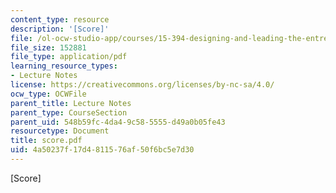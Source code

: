 ```yaml
---
content_type: resource
description: '[Score]'
file: /ol-ocw-studio-app/courses/15-394-designing-and-leading-the-entrepreneurial-organization-spring-2003/4a50237f17d4811576af50f6bc5e7d30_score.pdf
file_size: 152881
file_type: application/pdf
learning_resource_types:
- Lecture Notes
license: https://creativecommons.org/licenses/by-nc-sa/4.0/
ocw_type: OCWFile
parent_title: Lecture Notes
parent_type: CourseSection
parent_uid: 548b59fc-4da4-9c58-5555-d49a0b05fe43
resourcetype: Document
title: score.pdf
uid: 4a50237f-17d4-8115-76af-50f6bc5e7d30
---
```

[Score]